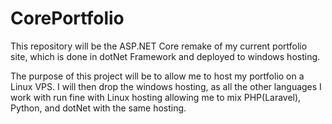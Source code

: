 # CorePortfolio
This repository will be the ASP.NET Core remake of my current portfolio site, which is done in dotNet Framework and deployed to windows hosting.

The purpose of this project will be to allow me to host my portfolio on a Linux VPS. I will then drop the windows hosting, as all the other languages I work with run fine with Linux hosting allowing me to mix PHP(Laravel), Python, and dotNet with the same hosting.
